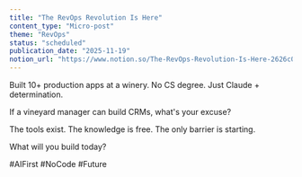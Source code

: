 ```yaml
---
title: "The RevOps Revolution Is Here"
content_type: "Micro-post"
theme: "RevOps"
status: "scheduled"
publication_date: "2025-11-19"
notion_url: "https://www.notion.so/The-RevOps-Revolution-Is-Here-2626c0597673806aa6cbf9b70a093b2e"
---
```


Built 10+ production apps at a winery.
No CS degree.
Just Claude + determination.

If a vineyard manager can build CRMs, what's your excuse?

The tools exist.
The knowledge is free.
The only barrier is starting.

What will you build today?

#AIFirst #NoCode #Future

